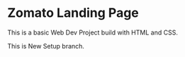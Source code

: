# Zomato Landing Page

This is a basic Web Dev Project build with HTML and CSS.

This is New Setup branch.